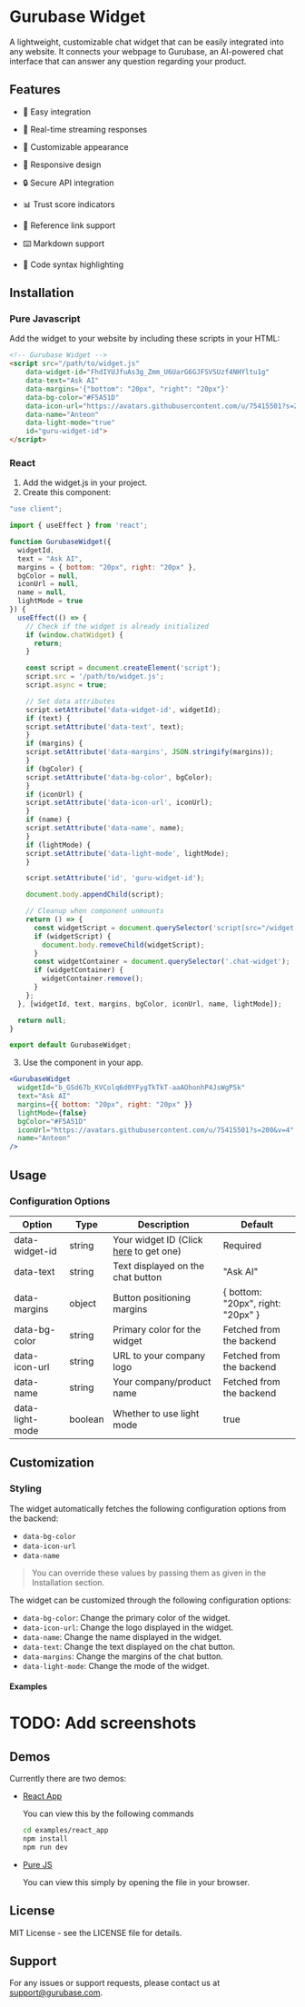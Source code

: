 # Gurubase Widget

A lightweight, customizable chat widget that can be easily integrated into any website. It connects your webpage to Gurubase, an AI-powered chat interface that can answer any question regarding your product.

## Features

- 🚀 Easy integration

- 💬 Real-time streaming responses

- 🎨 Customizable appearance

- 📱 Responsive design

- 🔒 Secure API integration

- 📊 Trust score indicators

- 🔗 Reference link support

- ⌨️ Markdown support

- 🎯 Code syntax highlighting

## Installation

### Pure Javascript

Add the widget to your website by including these scripts in your HTML:

```html
<!-- Gurubase Widget -->
<script src="/path/to/widget.js" 
    data-widget-id="FhdIYUJfuAs3g_Zmm_U6UarG6GJFSVSUzf4NHYltu1g"
    data-text="Ask AI"
    data-margins='{"bottom": "20px", "right": "20px"}'
    data-bg-color="#F5A51D"
    data-icon-url="https://avatars.githubusercontent.com/u/75415501?s=200&v=4"
    data-name="Anteon"
    data-light-mode="true"
    id="guru-widget-id">
</script>
```

### React

1. Add the widget.js in your project. 
2. Create this component:

```jsx
"use client";

import { useEffect } from 'react';

function GurubaseWidget({
  widgetId,
  text = "Ask AI",
  margins = { bottom: "20px", right: "20px" },
  bgColor = null,
  iconUrl = null,
  name = null,
  lightMode = true
}) {
  useEffect(() => {
    // Check if the widget is already initialized
    if (window.chatWidget) {
      return;
    }

    const script = document.createElement('script');
    script.src = '/path/to/widget.js';
    script.async = true;

    // Set data attributes
    script.setAttribute('data-widget-id', widgetId);
    if (text) {
    script.setAttribute('data-text', text);
    }
    if (margins) {
    script.setAttribute('data-margins', JSON.stringify(margins));
    }
    if (bgColor) {
    script.setAttribute('data-bg-color', bgColor);
    }
    if (iconUrl) {
    script.setAttribute('data-icon-url', iconUrl);
    }
    if (name) {
    script.setAttribute('data-name', name);
    }
    if (lightMode) {
    script.setAttribute('data-light-mode', lightMode);
    }

    script.setAttribute('id', 'guru-widget-id');

    document.body.appendChild(script);

    // Cleanup when component unmounts
    return () => {
      const widgetScript = document.querySelector('script[src="/widget.js"]');
      if (widgetScript) {
        document.body.removeChild(widgetScript);
      }
      const widgetContainer = document.querySelector('.chat-widget');
      if (widgetContainer) {
        widgetContainer.remove();
      }
    };
  }, [widgetId, text, margins, bgColor, iconUrl, name, lightMode]);

  return null;
}

export default GurubaseWidget;
```

3. Use the component in your app.

```jsx
<GurubaseWidget 
  widgetId="b_GSd67b_KVColq6d0YFygTkTkT-aaAOhonhP4JsWgP5k"
  text="Ask AI"
  margins={{ bottom: "20px", right: "20px" }}
  lightMode={false}
  bgColor="#F5A51D"
  iconUrl="https://avatars.githubusercontent.com/u/75415501?s=200&v=4"
  name="Anteon"
/>
```

## Usage

### Configuration Options

| Option | Type | Description | Default |
|--------|------|-------------|---------|
| data-widget-id | string | Your widget ID (Click [here](https://gurubase.io) to get one) | Required |
| data-text | string | Text displayed on the chat button | "Ask AI" |
| data-margins | object | Button positioning margins | { bottom: "20px", right: "20px" } |
| data-bg-color | string | Primary color for the widget | Fetched from the backend |
| data-icon-url | string | URL to your company logo | Fetched from the backend |
| data-name | string | Your company/product name | Fetched from the backend |
| data-light-mode | boolean | Whether to use light mode | true |

## Customization

### Styling

The widget automatically fetches the following configuration options from the backend:

- `data-bg-color`
- `data-icon-url`
- `data-name` 

> You can override these values by passing them as given in the Installation section.

The widget can be customized through the following configuration options:

- `data-bg-color`: Change the primary color of the widget.
- `data-icon-url`: Change the logo displayed in the widget.
- `data-name`: Change the name displayed in the widget.
- `data-text`: Change the text displayed on the chat button.
- `data-margins`: Change the margins of the chat button.
- `data-light-mode`: Change the mode of the widget.

#### Examples

# TODO: Add screenshots

## Demos

Currently there are two demos:

- [React App](examples/react_app/index.html)
    
    You can view this by the following commands
    ```bash
    cd examples/react_app
    npm install
    npm run dev
    ```
- [Pure JS](examples/pure_js/index.html)
    
    You can view this simply by opening the file in your browser.

## License
MIT License - see the LICENSE file for details.

## Support

For any issues or support requests, please contact us at [support@gurubase.com](mailto:support@gurubase.com).

